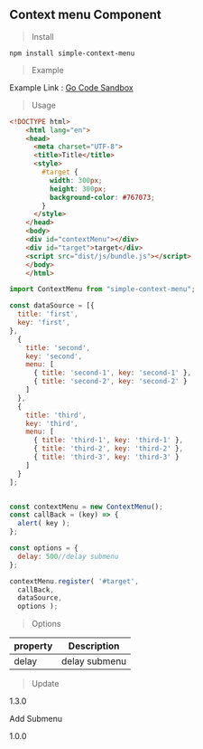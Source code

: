 ## Context menu Component

> Install

~~~
npm install simple-context-menu
~~~

> Example

Example Link : [Go Code Sandbox](https://codesandbox.io/s/simple-context-menu-f0r07) 

> Usage
```html
<!DOCTYPE html>
    <html lang="en">
    <head>
      <meta charset="UTF-8">
      <title>Title</title>
      <style>
        #target {
          width: 300px;
          height: 300px;
          background-color: #767073;
        }
      </style>
    </head>
    <body>
    <div id="contextMenu"></div>
    <div id="target">target</div>
    <script src="dist/js/bundle.js"></script>
    </body>
    </html>
```

```javascript
import ContextMenu from "simple-context-menu";

const dataSource = [{
  title: 'first',
  key: 'first',
},
  {
    title: 'second',
    key: 'second',
    menu: [
      { title: 'second-1', key: 'second-1' },
      { title: 'second-2', key: 'second-2' }
    ]
  },
  {
    title: 'third',
    key: 'third',
    menu: [
      { title: 'third-1', key: 'third-1' },
      { title: 'third-2', key: 'third-2' },
      { title: 'third-3', key: 'third-3' }
    ]
  }
];


const contextMenu = new ContextMenu();
const callBack = (key) => {
  alert( key );
};

const options = {
  delay: 500//delay submenu  
};

contextMenu.register( '#target',
  callBack,
  dataSource,
  options );

```
> Options

|property|Description|
|------|---|
|delay| delay submenu 

>Update

1.3.0

Add Submenu

1.0.0


